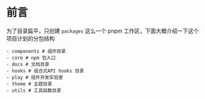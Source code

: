 # 前言

为了目录扁平，只创建 `packages` 这么一个 pnpm 工作区，下面大概介绍一下这个项目计划的分包结构
```shell
- components # 组件目录
- core # npm 包入口
- docs # 文档目录
- hooks # 组合式API hooks 目录
- play # 组件开发实验室
- theme # 主题目录
- utils # 工具函数目录
```